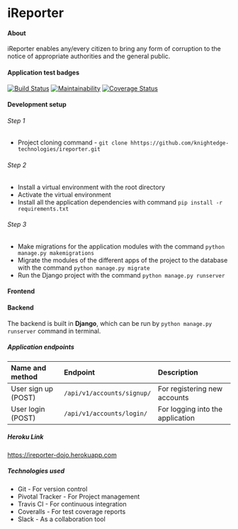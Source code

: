# iReporter

#### About
iReporter enables any/every citizen to bring any form of corruption to the notice of appropriate authorities and the general public.

#### Application test badges
[![Build Status](https://travis-ci.org/knightedge-technologies/ireporter.svg?branch=develop)](https://travis-ci.org/knightedge-technologies/ireporter) [![Maintainability](https://api.codeclimate.com/v1/badges/fe7cf9e8af48aa9cefcc/maintainability)](https://codeclimate.com/github/knightedge-technologies/ireporter/maintainability) [![Coverage Status](https://coveralls.io/repos/github/knightedge-technologies/ireporter/badge.svg?branch=develop)](https://coveralls.io/github/knightedge-technologies/ireporter?branch=develop)

#### Development setup

###### Step 1
- Project cloning command - ``git clone hhttps://github.com/knightedge-technologies/ireporter.git``

###### Step 2
- Install a virtual environment with the root directory
- Activate the virtual environment
- Install all the application dependencies with command ``pip install -r requirements.txt``

###### Step 3
- Make migrations for the application modules with the command ``python manage.py makemigrations``
- Migrate the modules of the different apps of the project to the database with the command ``python manage.py migrate``
- Run the Django project with the command ``python manage.py runserver``

#### Frontend

#### Backend
The backend is built in **Django**, which can be run by `python manage.py runserver` command in terminal.

##### Application endpoints
| Name and method			 | Endpoint					    | Description 				       |
| :------------------------- | :--------------------------- | :------------------------------- |
| User sign up (POST)		 | `/api/v1/accounts/signup/`	| For registering new accounts     |
| User login (POST)			 | `/api/v1/accounts/login/`	| For logging into the application |

##### Heroku Link
https://ireporter-dojo.herokuapp.com

##### Technologies used
- Git - For version control
- Pivotal Tracker - For Project management
- Travis CI - For continuous integration
- Coveralls - For test coverage reports
- Slack - As a collaboration tool
